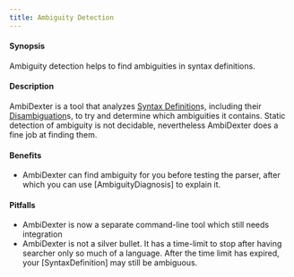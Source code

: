```yaml
---
title: Ambiguity Detection
---
```


#### Synopsis

Ambiguity detection helps to find ambiguities in syntax definitions.

#### Description

AmbiDexter is a tool that analyzes [Syntax Definition](../../../../Rascal/Declarations/SyntaxDefinition)s, including their [Disambiguation](../../../../Rascal/Declarations/SyntaxDefinition/Disambiguation)s, to try and determine which ambiguities it contains. 
Static detection of ambiguity is not decidable, nevertheless AmbiDexter does a fine job at finding them. 


#### Benefits

*  AmbiDexter can find ambiguity for you before testing the parser, after which you can use [AmbiguityDiagnosis] to explain it. 

#### Pitfalls

*  AmbiDexter is now a separate command-line tool which still needs integration
*  AmbiDexter is not a silver bullet. It has a time-limit to stop after having searcher only so much of a language. After the time limit has expired, your [SyntaxDefinition] may still be ambiguous.



